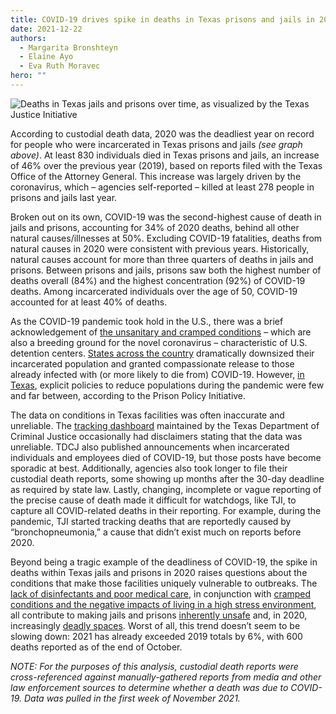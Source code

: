 ```yaml
---
title: COVID-19 drives spike in deaths in Texas prisons and jails in 2020
date: 2021-12-22
authors:
  - Margarita Bronshteyn
  - Elaine Ayo
  - Eva Ruth Moravec
hero: ""
---
```

![Deaths in Texas jails and prisons over time, as visualized by the Texas Justice Initiative](https://res.cloudinary.com/texas-justice-initiative/image/upload/v1640046767/Screen_Shot_2021-12-20_at_6.12.48_PM_iv1v5s.png "Deaths in Texas jails and prisons over time, as visualized by the Texas Justice Initiative")

According to custodial death data, 2020 was the deadliest year on record for people who were incarcerated in Texas prisons and jails *(see graph above)*. At least 830 individuals died in Texas prisons and jails, an increase of 46% over the previous year (2019), based on reports filed with the Texas Office of the Attorney General. This increase was largely driven by the coronavirus, which – agencies self-reported – killed at least 278 people in prisons and jails last year. 

Broken out on its own, COVID-19 was the second-highest cause of death in jails and prisons, accounting for 34% of 2020 deaths, behind all other natural causes/illnesses at 50%. Excluding COVID-19 fatalities, deaths from natural causes in 2020 were consistent with previous years. Historically, natural causes account for more than three quarters of deaths in jails and prisons. Between prisons and jails, prisons saw both the highest number of deaths overall (84%) and the highest concentration (92%) of COVID-19 deaths. Among incarcerated individuals over the age of 50, COVID-19 accounted for at least 40% of deaths. 

As the COVID-19 pandemic took hold in the U.S., there was a brief acknowledgement of [the unsanitary and cramped conditions](https://www.cnn.com/2020/03/31/politics/inmates-sue-coronavirus-jails/index.html.) – which are also a breeding ground for the novel coronavirus – characteristic of U.S. detention centers. [States across the country](https://www.prisonpolicy.org/virus/virusresponse.html) dramatically downsized their incarcerated population and granted compassionate release to those already infected with (or more likely to die from) COVID-19. However, [in Texas](https://www.prisonpolicy.org/virus/virusresponse.html), explicit policies to reduce populations during the pandemic were few and far between, according to the Prison Policy Initiative. 

The data on conditions in Texas facilities was often inaccurate and unreliable. The [tracking dashboard](https://www.tdcj.texas.gov/covid-19/mac_dashboard.html) maintained by the Texas Department of Criminal Justice occasionally had disclaimers stating that the data was unreliable. TDCJ also published announcements when incarcerated individuals and employees died of COVID-19, but those posts have become sporadic at best. Additionally, agencies also took longer to file their custodial death reports, some showing up months after the 30-day deadline as required by state law. Lastly, changing, incomplete or vague reporting of the precise cause of death made it difficult for watchdogs, like TJI, to capture all COVID-related deaths in their reporting. For example, during the pandemic, TJI started tracking deaths that are reportedly caused by “bronchopneumonia,” a cause that didn’t exist much on reports before 2020. 

Beyond being a tragic example of the deadliness of COVID-19, the spike in deaths within Texas jails and prisons in 2020 raises questions about the conditions that make those facilities uniquely vulnerable to outbreaks. The [lack of disinfectants and poor medical care](https://www.cnn.com/2020/03/31/politics/inmates-sue-coronavirus-jails/index.html.), in conjunction with [cramped conditions and the negative impacts of living in a high stress environment](https://theconversation.com/how-mass-incarceration-harms-u-s-health-in-5-charts-90674), all contribute to making jails and prisons [inherently unsafe](https://www.nap.edu/catalog/18372/health-and-incarceration-a-workshop-summary) and, in 2020, increasingly [deadly spaces](https://www.themarshallproject.org/2020/12/18/1-in-5-prisoners-in-the-u-s-has-had-covid-19). Worst of all, this trend doesn’t seem to be slowing down: 2021 has already exceeded 2019 totals by 6%, with 600 deaths reported as of the end of October.

*NOTE: For the purposes of this analysis, custodial death reports were cross-referenced against manually-gathered reports from media and other law enforcement sources to determine whether a death was due to COVID-19. Data was pulled in the first week of November 2021.*